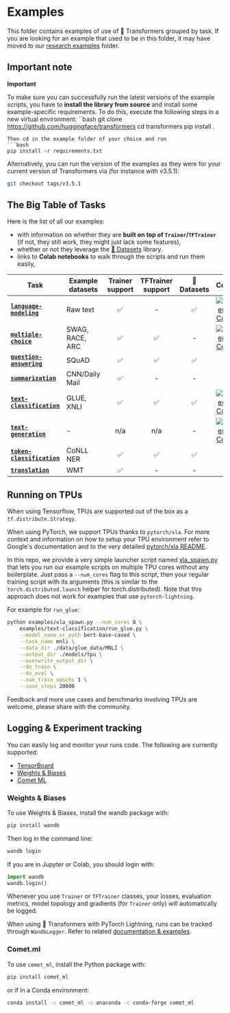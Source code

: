 <!---
Copyright 2020 The HuggingFace Team. All rights reserved.

Licensed under the Apache License, Version 2.0 (the "License");
you may not use this file except in compliance with the License.
You may obtain a copy of the License at

    http://www.apache.org/licenses/LICENSE-2.0

Unless required by applicable law or agreed to in writing, software
distributed under the License is distributed on an "AS IS" BASIS,
WITHOUT WARRANTIES OR CONDITIONS OF ANY KIND, either express or implied.
See the License for the specific language governing permissions and
limitations under the License.
-->

# Examples

This folder contains examples of use of 🤗 Transformers grouped by task. If you are looking for an example that used to
be in this folder, it may have moved to our [research examples](.https://github.com/huggingface/transformers/tree/master/research-examples) folder.

## Important note

**Important**

To make sure you can successfully run the latest versions of the example scripts, you have to **install the library from source** and install some example-specific requirements. To do this, execute the following steps in a new virtual environment:
``bash
git clone https://github.com/huggingface/transformers
cd transformers
pip install .
```
Then cd in the example folder of your choice and run
```bash
pip install -r requirements.txt
```

Alternatively, you can run the version of the examples as they were for your current version of Transformers via (for instance with v3.5.1):
```bash
git checkout tags/v3.5.1
```

## The Big Table of Tasks

Here is the list of all our examples:
- with information on whether they are **built on top of `Trainer`/`TFTrainer`** (if not, they still work, they might
  just lack some features),
- whether or not they leverage the [🤗 Datasets](https://github.com/huggingface/datasets) library.
- links to **Colab notebooks** to walk through the scripts and run them easily,
<!--
Coming soon!
- links to **Cloud deployments** to be able to deploy large-scale trainings in the Cloud with little to no setup.
-->

| Task | Example datasets | Trainer support | TFTrainer support | 🤗 Datasets | Colab
|---|---|:---:|:---:|:---:|:---:|
| [**`language-modeling`**](https://github.com/huggingface/transformers/tree/master/examples/language-modeling)       | Raw text        | ✅ | -  | ✅ | [![Open In Colab](https://colab.research.google.com/assets/colab-badge.svg)](https://colab.research.google.com/github/huggingface/blog/blob/master/notebooks/01_how_to_train.ipynb)
| [**`multiple-choice`**](https://github.com/huggingface/transformers/tree/master/examples/multiple-choice)           | SWAG, RACE, ARC | ✅ | ✅ | - | [![Open In Colab](https://colab.research.google.com/assets/colab-badge.svg)](https://colab.research.google.com/github/ViktorAlm/notebooks/blob/master/MPC_GPU_Demo_for_TF_and_PT.ipynb)
| [**`question-answering`**](https://github.com/huggingface/transformers/tree/master/examples/question-answering)     | SQuAD           | ✅ | ✅ | ✅ | -
| [**`summarization`**](https://github.com/huggingface/transformers/tree/master/examples/seq2seq)                     | CNN/Daily Mail  | ✅  | - | - | -
| [**`text-classification`**](https://github.com/huggingface/transformers/tree/master/examples/text-classification)   | GLUE, XNLI      | ✅ | ✅ | ✅ | [![Open In Colab](https://colab.research.google.com/assets/colab-badge.svg)](https://github.com/huggingface/notebooks/blob/master/examples/text_classification.ipynb)
| [**`text-generation`**](https://github.com/huggingface/transformers/tree/master/examples/text-generation)           | -               | n/a | n/a | - | [![Open In Colab](https://colab.research.google.com/assets/colab-badge.svg)](https://colab.research.google.com/github/huggingface/blog/blob/master/notebooks/02_how_to_generate.ipynb)
| [**`token-classification`**](https://github.com/huggingface/transformers/tree/master/examples/token-classification) | CoNLL NER       | ✅ | ✅ | ✅ | -
| [**`translation`**](https://github.com/huggingface/transformers/tree/master/examples/seq2seq)                       | WMT             | ✅  | - | - | -


<!--
## One-click Deploy to Cloud (wip)

**Coming soon!**
-->

## Running on TPUs

When using Tensorflow, TPUs are supported out of the box as a `tf.distribute.Strategy`.

When using PyTorch, we support TPUs thanks to `pytorch/xla`. For more context and information on how to setup your TPU environment refer to Google's documentation and to the
very detailed [pytorch/xla README](https://github.com/pytorch/xla/blob/master/README.md).

In this repo, we provide a very simple launcher script named [xla_spawn.py](https://github.com/huggingface/transformers/tree/master/examples/xla_spawn.py) that lets you run our example scripts on multiple TPU cores without any boilerplate.
Just pass a `--num_cores` flag to this script, then your regular training script with its arguments (this is similar to the `torch.distributed.launch` helper for torch.distributed). 
Note that this approach does not work for examples that use `pytorch-lightning`.

For example for `run_glue`:

```bash
python examples/xla_spawn.py --num_cores 8 \
	examples/text-classification/run_glue.py \
	--model_name_or_path bert-base-cased \
	--task_name mnli \
	--data_dir ./data/glue_data/MNLI \
	--output_dir ./models/tpu \
	--overwrite_output_dir \
	--do_train \
	--do_eval \
	--num_train_epochs 1 \
	--save_steps 20000
```

Feedback and more use cases and benchmarks involving TPUs are welcome, please share with the community.

## Logging & Experiment tracking

You can easily log and monitor your runs code. The following are currently supported:

* [TensorBoard](https://www.tensorflow.org/tensorboard)
* [Weights & Biases](https://docs.wandb.com/library/integrations/huggingface)
* [Comet ML](https://www.comet.ml/docs/python-sdk/huggingface/)

### Weights & Biases

To use Weights & Biases, install the wandb package with:

```bash
pip install wandb
```

Then log in the command line:

```bash
wandb login
```

If you are in Jupyter or Colab, you should login with:

```python
import wandb
wandb.login()
```

Whenever you use `Trainer` or `TFTrainer` classes, your losses, evaluation metrics, model topology and gradients (for `Trainer` only) will automatically be logged.

When using 🤗 Transformers with PyTorch Lightning, runs can be tracked through `WandbLogger`. Refer to related [documentation & examples](https://docs.wandb.com/library/integrations/lightning).

### Comet.ml

To use `comet_ml`, install the Python package with:

```bash
pip install comet_ml
```

or if in a Conda environment:

```bash
conda install -c comet_ml -c anaconda -c conda-forge comet_ml
```
